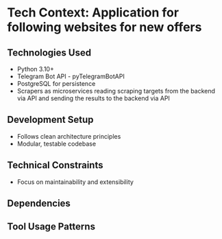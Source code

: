 # Tech Context: Application for following websites for new offers

## Technologies Used
- Python 3.10+
- Telegram Bot API - pyTelegramBotAPI
- PostgreSQL for persistence
- Scrapers as microservices reading scraping targets from the backend via API and sending the results to the backend via API

## Development Setup
- Follows clean architecture principles
- Modular, testable codebase

## Technical Constraints
- Focus on maintainability and extensibility

## Dependencies

## Tool Usage Patterns
